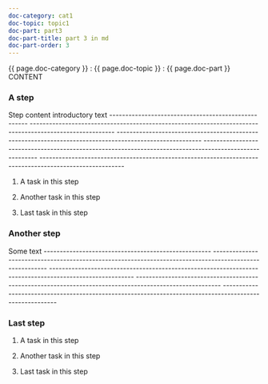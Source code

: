 ```yaml
---
doc-category: cat1
doc-topic: topic1
doc-part: part3
doc-part-title: part 3 in md
doc-part-order: 3
---
```


{{ page.doc-category }} : {{ page.doc-topic }} : {{ page.doc-part }} CONTENT </br>

<h3>A step</h3>

<p>
    Step content introductory text ----------------------------------------------------
    --------------------------------------------------------------------------------------------------------
    --------------------------------------------------------------------------------------------------------
    --------------------------------------------------------------------------------------------------------
    --------------------------------------------------------------------------------------------------------
</p>


<ol>
    <li>
        <p>
            A task in this step
        </p>
    </li>
    <li>
        <p>
            Another task in this step
        </p>
    </li>
    <li>
        <p>
            Last task in this step
        </p>
    </li>
</ol>

<h3>Another step</h3>

<p>
    Some text ----------------------------------------------------
    --------------------------------------------------------------------------------------------------------
    --------------------------------------------------------------------------------------------------------
    --------------------------------------------------------------------------------------------------------
    --------------------------------------------------------------------------------------------------------
</p>

<h3>Last step</h3>

<ol>
    <li>
        <p>
            A task in this step
        </p>
    </li>
    <li>
        <p>
            Another task in this step
        </p>
    </li>
    <li>
        <p>
            Last task in this step
        </p>
    </li>
</ol>


